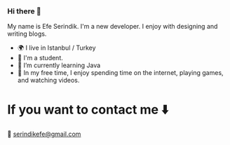 ### Hi there 👋


My name is Efe Serindik. I'm a new developer. I enjoy with designing and writing blogs.

- 🌍 I live in Istanbul / Turkey
- 📖 I'm a student.
- 🔑 I’m currently learning Java
- 🧩 In my free time, I enjoy spending time on the internet, playing games, and watching videos.

# If you want to contact me ⬇️
📧 serindikefe@gmail.com
